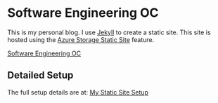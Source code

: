 # Software Engineering OC

This is my personal blog. I use [Jekyll](https://jekyllrb.com/) to create a static site. This site is hosted using the [Azure Storage Static Site](https://docs.microsoft.com/en-us/azure/storage/blobs/storage-blob-static-website) feature.

[Software Engineering OC](http://oc.ianp.co/)

## Detailed Setup

The full setup details are at: [My Static Site Setup](http://oc.ianp.co/static-site)